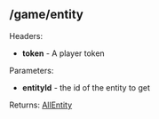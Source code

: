 ## /game/entity

Headers:  
  - **token** - A player token  

Parameters:  
  - **entityId** - the id of the entity to get  
  
Returns: [AllEntity](https://github.com/mateoox600/RGRPG/blob/master/docs/docs/entity/AllEntity.md)